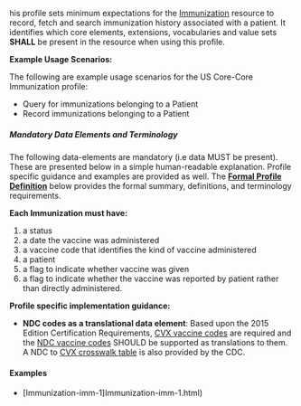 his profile sets minimum expectations for the [Immunization] resource to record, fetch and search immunization history associated with a patient. It identifies which core elements, extensions, vocabularies and value sets **SHALL** be present in the resource when using this profile.

**Example Usage Scenarios:**

The following are example usage scenarios for the US Core-Core Immunization
profile:

-   Query for immunizations belonging to a Patient
-   Record immunizations belonging to a Patient

##### Mandatory Data Elements and Terminology


The following data-elements are mandatory (i.e data MUST be present). These are presented below in a simple human-readable explanation.  Profile specific guidance and examples are provided as well.  The [**Formal Profile Definition**](#profile) below provides the  formal summary, definitions, and  terminology requirements.  

**Each Immunization must have:**

1.  a status
1.  a date the vaccine was administered
1.  a vaccine code that identifies the kind of vaccine administered
1.  a patient
1.  a flag to indicate whether vaccine was given
1.  a flag to indicate whether the vaccine was reported by patient rather than directly administered.


**Profile specific implementation guidance:**

* **NDC codes as a translational data element**:
Based upon the 2015 Edition Certification Requirements, [CVX vaccine codes] are required and the [NDC vaccine codes] SHOULD be supported as translations to them.  A NDC to [CVX crosswalk table] is also provided by the CDC.

#### Examples

- [Immunization-imm-1]Immunization-imm-1.html)

  [CVX vaccine codes]: http://www2a.cdc.gov/vaccines/iis/iisstandards/vaccines.asp?rpt=cvx
  [NDC vaccine codes]: http://www2a.cdc.gov/vaccines/iis/iisstandards/ndc_crosswalk.asp
  [CVX crosswalk table]: http://www2a.cdc.gov/vaccines/iis/iisstandards/ndc_crosswalk.asp
[Immunization]:  http://hl7.org/fhir/2017Jan/immunization.html
